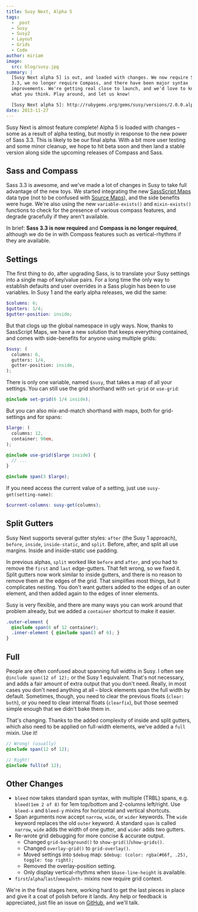 ```yaml
---
title: Susy Next, Alpha 5
tags:
  - _post
  - Susy
  - Susy2
  - Layout
  - Grids
  - Code
author: miriam
image:
  src: blog/susy.jpg
summary: |
  [Susy Next alpha 5] is out, and loaded with changes. We now require Sass
  3.3, we no longer require Compass, and there have been major syntax
  improvements. We're getting real close to launch, and we'd love to know
  what you think. Play around, and let us know!

  [Susy Next alpha 5]: http://rubygems.org/gems/susy/versions/2.0.0.alpha.5
date: 2013-11-27
---
```


Susy Next is almost feature complete! Alpha 5 is loaded with changes –
some as a result of alpha testing, but mostly in response to the new
power of Sass 3.3. This is likely to be our final alpha. With a bit more
user testing and some minor cleanup, we hope to hit beta soon and then
land a stable version along side the upcoming releases of Compass and
Sass.

## Sass and Compass

Sass 3.3 is awesome, and we've made a lot of changes in Susy to take
full advantage of the new toys. We started integrating the new
[SassScript Maps] data type (not to be confused with [Source Maps]), and
the side benefits were huge. We're also using the new
`variable-exists()` and `mixin-exists()` functions to check for the
presence of various compass features, and degrade gracefully if they
aren't available.

In brief: **Sass 3.3 is now required** and **Compass is no longer
required**, although we do tie in with Compass features such as
vertical-rhythms if they are available.

[sassscript maps]: https://github.com/nex3/sass/blob/master/doc-src/SASS_CHANGELOG.md#sassscript-maps
[source maps]: https://github.com/nex3/sass/blob/master/doc-src/SASS_CHANGELOG.md#source-maps

## Settings

The first thing to do, after upgrading Sass, is to translate your Susy
settings into a single map of key/value pairs. For a long time the only
way to establish defaults and user overrides in a Sass plugin has been
to use variables. In Susy 1 and the early alpha releases, we did the
same:

```scss
$columns: 6;
$gutters: 1/4;
$gutter-position: inside;
```

But that clogs up the global namespace in ugly ways. Now, thanks to
SassScript Maps, we have a new solution that keeps everything contained,
and comes with side-benefits for anyone using multiple grids:

```scss
$susy: (
  columns: 6,
  gutters: 1/4,
  gutter-position: inside,
);
```

There is only one variable, named `$susy`, that takes a map of all your
settings. You can still use the grid shorthand with `set-grid` or
`use-grid`:

```scss
@include set-grid(6 1/4 inside);
```

But you can also mix-and-match shorthand with maps, both for
grid-settings and for spans:

```scss
$large: (
  columns: 12,
  container: 90em,
);

@include use-grid($large inside) {
  // ...
}

@include span(3 $large);
```

If you need access the current value of a setting, just use
`susy-get(setting-name)`:

```scss
$current-columns: susy-get(columns);
```

## Split Gutters

Susy Next supports several gutter styles: `after` (the Susy 1 approach),
`before`, `inside`, `inside-static`, and `split`. Before, after, and
split all use margins. Inside and inside-static use padding.

In previous alphas, `split` worked like `before` and `after`, and you
had to remove the `first` and `last` edge-gutters. That felt wrong, so
we fixed it. Split gutters now work similar to inside gutters, and there
is no reason to remove them at the edges of the grid. That simplifies
most things, but it complicates nesting. You don't want gutters added to
the edges of an outer element, and then added again to the edges of
inner elements.

Susy is very flexible, and there are many ways you can work around that
problem already, but we added a `container` shortcut to make it easier.

```scss
.outer-element {
  @include span(6 of 12 container);
  .inner-element { @include span(3 of 6); }
}
```

## Full

People are often confused about spanning full widths in Susy. I often
see `@include span(12 of 12);` or the Susy 1 equivalent. That's not
necessary, and adds a fair amount of extra output that you don't need.
Really, in most cases you don't need anything at all – block elements
span the full width by default. Sometimes, though, you need to clear the
previous floats (`clear: both`), or you need to clear internal floats
(`clearfix`), but those seemed simple enough that we didn't bake them
in.

That's changing. Thanks to the added complexity of inside and split
gutters, which also need to be applied on full-width elements, we've
added a `full` mixin. Use it!

```scss
// Wrong! (usually)
@include span(12 of 12);

// Right!
@include full(of 12);
```

## Other Changes

- `bleed` now takes standard span syntax, with multiple (TRBL) spans,
  e.g. `bleed(1em 2 of 8)` for 1em top/bottom and 2-columns
  left/right. Use `bleed-x` and `bleed-y` mixins for horizontal and
  vertical shortcuts.
- Span arguments now accept `narrow`, `wide`, or `wider` keywords. The
  `wide` keyword replaces the old `outer` keyword. A standard `span`
  is called `narrow`, `wide` adds the width of one gutter, and `wider`
  adds two gutters.
- Re-wrote grid debugging for more concise & accurate output.
  - Changed `grid-background()` to `show-grid()`/`show-grids()`.
  - Changed `overlay-grid()` to `grid-overlay()`.
  - Moved settings into `$debug` map:
    `$debug: (color: rgba(#66f, .25), toggle: top right);`
  - Removed the overlay-position setting.
  - Only display vertical-rhythms when `$base-line-height` is
    available.
- `first`/`alpha`/`last`/`omega`/`nth-` mixins now require grid
  context.

We're in the final stages here, working hard to get the last pieces in
place and give it a coat of polish before it lands. Any help or feedback
is appreciated, just file an issue on [GitHub], and we'll talk.

[github]: https://github.com/oddbird/susy/issues?milestone=4&state=open
